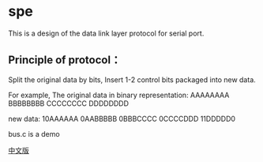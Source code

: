 spe
============
This is a design of the data link layer protocol for serial port.

Principle of protocol：
----------------------

Split the original data by bits, Insert 1-2 control bits packaged into new data.

For example, The original data in binary representation: AAAAAAAA BBBBBBBB CCCCCCCC DDDDDDDD

new data: 10AAAAAA 0AABBBBB 0BBBCCCC 0CCCCDDD 11DDDDD0

bus.c is a demo

[中文版](https://git.oschina.net/badlyby/spe)
